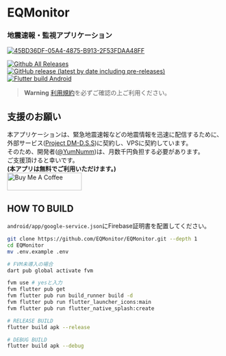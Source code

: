 # EQMonitor
### 地震速報・監視アプリケーション

[![45BD36DF-05A4-4875-B913-2F53FDAA48FF](https://user-images.githubusercontent.com/73390859/183258345-ac71c9ca-b794-4c00-bd7d-a9a20693464e.png)](https://github.com/EQMonitor/EQMonitor)

[![Github All Releases](https://img.shields.io/github/downloads/EQMonitor/EQMonitor/total.svg)](https://github.com/EQMonitor/EQMonitor/tags)
[![GitHub release (latest by date including pre-releases)](https://img.shields.io/github/v/release/EQMonitor/EQMonitor?color=blue&include_prereleases&label=Release)](https://github.com/EQMonitor/EQMonitor/releases/latest)
[![Flutter build Android](https://github.com/EQMonitor/EQMonitor/actions/workflows/android-release.yaml/badge.svg)](https://github.com/EQMonitor/EQMonitor/actions/workflows/android-release.yaml)

> **Warning**  [利用規約](https://github.com/EQMonitor/EQMonitor/blob/main/assets/docs/term_of_service.md)を必ずご確認の上ご利用ください。

## 支援のお願い
本アプリケーションは、緊急地震速報などの地震情報を迅速に配信するために、外部サービス([Project DM-D.S.S](https://dmdata.jp/))に契約し、VPSに契約しています。  
そのため、開発者([@YumNumm](https://github.com/YumNumm))は、月数千円負担する必要があります。  
ご支援頂けると幸いです。  
**(本アプリは無料でご利用いただけます。)**  
<a href="https://www.buymeacoffee.com/OnoueRyotaro" target="_blank"><img src="https://cdn.buymeacoffee.com/buttons/default-orange.png" alt="Buy Me A Coffee" height="41" width="174"></a>




## HOW TO BUILD

`android/app/google-service.json`にFirebase証明書を配置してください。

```bash
git clone https://github.com/EQMonitor/EQMonitor.git --depth 1 
cd EQMonitor
mv .env.example .env

# FVM未導入の場合
dart pub global activate fvm

fvm use # yesと入力
fvm flutter pub get
fvm flutter pub run build_runner build -d
fvm flutter pub run flutter_launcher_icons:main
fvm flutter pub run flutter_native_splash:create

# RELEASE BUILD
flutter build apk --release

# DEBUG BUILD
flutter build apk --debug
```
